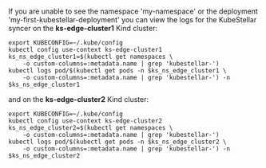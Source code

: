 <!--kubestellar-check-syncers-start-->
``` {.bash .hide-me}
```
If you are unable to see the namespace 'my-namespace' or the deployment 'my-first-kubestellar-deployment' you can view the logs for the KubeStellar syncer on the **ks-edge-cluster1** Kind cluster:

```shell
export KUBECONFIG=~/.kube/config 
kubectl config use-context ks-edge-cluster1
ks_ns_edge_cluster1=$(kubectl get namespaces \
    -o custom-columns=:metadata.name | grep 'kubestellar-')
kubectl logs pod/$(kubectl get pods -n $ks_ns_edge_cluster1 \
    -o custom-columns=:metadata.name | grep 'kubestellar-') -n $ks_ns_edge_cluster1
```

and on the **ks-edge-cluster2** Kind cluster:

```shell
export KUBECONFIG=~/.kube/config 
kubectl config use-context ks-edge-cluster2
ks_ns_edge_cluster2=$(kubectl get namespaces \
    -o custom-columns=:metadata.name | grep 'kubestellar-')
kubectl logs pod/$(kubectl get pods -n $ks_ns_edge_cluster2 \
    -o custom-columns=:metadata.name | grep 'kubestellar-') -n $ks_ns_edge_cluster2

```
<!--kubestellar-check-syncers-end-->
